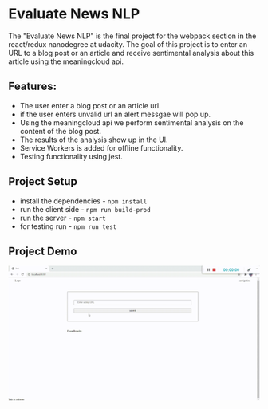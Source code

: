 # Evaluate News NLP
The "Evaluate News NLP" is the final project for the webpack section in the react/redux nanodegree at udacity.
The goal of this project is to enter an URL to a blog post or an article and receive sentimental analysis about this 
article using the meaningcloud api.

## Features:

* The user enter a blog post or an article url.
* if the user enters unvalid url an alert messgae will pop up.
* Using the meaningcloud api we perform sentimental analysis on the content of the blog post. 
* The results of the analysis show up in the UI. 
* Service Workers is added for offline functionality. 
* Testing functionality using jest. 


## Project Setup

* install the dependencies - `npm install`
* run the client side - `npm run build-prod`
* run the server - `npm start`
* for testing run - `npm run test`

## Project Demo

![Alt Text](./demo/nlp.gif)